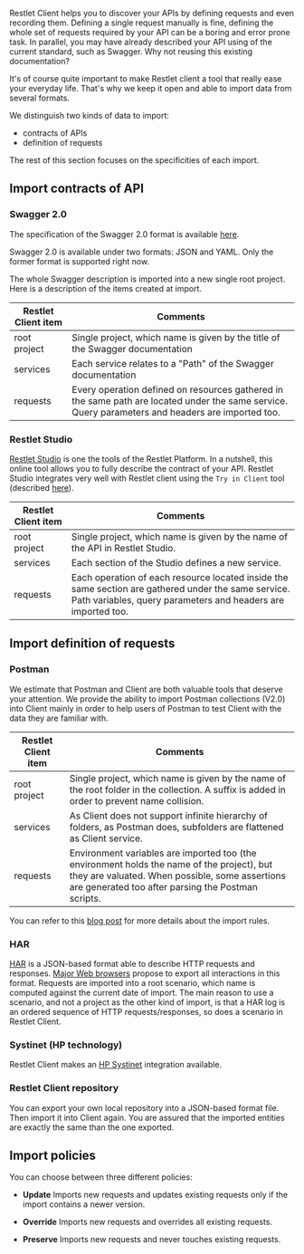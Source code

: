 Restlet Client helps you to discover your APIs by defining requests and even recording them.
Defining a single request manually is fine, defining the whole set of requests required by your API can be a boring and error prone task.
In parallel, you may have already described your API using of the current standard, such as Swagger. Why not reusing this existing documentation? 

It's of course quite important to make Restlet client a tool that really ease your everyday life.
That's why we keep it open and able to import data from several formats.

We distinguish two kinds of data to import:

* contracts of APIs
* definition of requests

The rest of this section focuses on the specificities of each import.

## Import contracts of API

### Swagger 2.0

The specification of the Swagger 2.0 format is available <a href="https://github.com/OAI/OpenAPI-Specification/blob/master/versions/2.0.md" target="_blank">here</a>. 

Swagger 2.0 is available under two formats: JSON and YAML. Only the former format is supported right now. 

The whole Swagger description is imported into a new single root project. Here is a description of the items created at import.


Restlet Client item | Comments
--------------------|---------
root project | Single project, which name is given by the title of the Swagger documentation
services | Each service relates to a "Path" of the Swagger  documentation
requests | Every operation defined on resources gathered in the same path are located under the same service. Query parameters and headers are imported too.


### Restlet Studio

[Restlet Studio](https://studio.restlet.com) is one the tools of the Restlet Platform. In a nutshell, this online tool allows you to fully describe the contract of your API.
Restlet Studio integrates very well with Restlet client using the `Try in Client` tool (described [here](../../studio/user-guide/platform/tryinclient)).

Restlet Client item | Comments
--------------------|---------
root project | Single project, which name is given by the name of the API in Restlet Studio.
services | Each section of the Studio defines a new service.
requests | Each operation of each resource located inside the same section are gathered under the same service. Path variables, query parameters and headers are imported too.


## Import definition  of requests

### Postman

We estimate that Postman and Client are both valuable tools that deserve your attention. We provide the ability to import Postman collections (V2.0) into Client mainly in order to help users of Postman to test Client with the data they are familiar with.

Restlet Client item | Comments
--------------------|---------
root project | Single project, which name is given by the name of the root folder in the collection. A suffix is added in order to prevent name collision.
services | As Client does not support infinite hierarchy of folders, as Postman does, subfolders are flattened as Client service.
requests | Environment variables are imported too (the environment holds the name of the project), but they are valuated. When possible, some assertions are generated too after parsing the Postman scripts.

You can refer to this <a href="http://restlet.com/company/blog/2017/08/09/the-postman-always-rings-twice/" target="_blank">blog post</a> for more details about the import rules.

### HAR

<a href="http://www.softwareishard.com/blog/har-12-spec/" target="_blank">HAR</a> is a JSON-based format able to describe HTTP requests and responses. [Major Web browsers](https://toolbox.googleapps.com/apps/har_analyzer/) propose to export all interactions in this format.
Requests are imported into a root scenario, which name is computed against the current date of import.
The main reason to use a scenario, and not a project as the other kind of import, is that a HAR log is an ordered sequence of HTTP requests/responses, so does a scenario in Restlet Client.

### Systinet (HP technology)

Restlet Client makes an <a href="https://hpln.hp.com/group/systinet?utm_source=Restlet Client" target="_blank">HP Systinet</a> integration available.

### Restlet Client repository

You can export your own local repository into a JSON-based format file. Then import it into Client again.
You are assured that the imported entities are exactly the same than the one exported.

## Import policies

You can choose between three different policies:

- **Update**
Imports new requests and updates existing requests only if the import contains a newer version.

- **Override**
Imports new requests and overrides all existing requests.

- **Preserve**
Imports new requests and never touches existing requests.